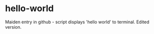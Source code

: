 hello-world
===========

Maiden entry in github - script displays 'hello world' to terminal. Edited version.
